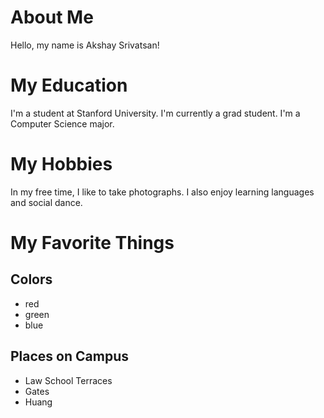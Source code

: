 # About Me

Hello, my name is Akshay Srivatsan!

# My Education

I'm a student at Stanford University.
I'm currently a grad student.
I'm a Computer Science major.

# My Hobbies

In my free time, I like to take photographs.
I also enjoy learning languages and social dance.

# My Favorite Things

## Colors

* red
* green
* blue

## Places on Campus

* Law School Terraces
* Gates
* Huang
